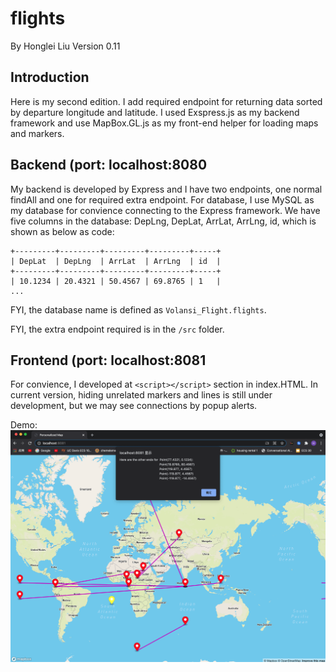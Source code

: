 # flights
By Honglei Liu
Version 0.11
## Introduction
Here is my second edition. I add required endpoint for returning data sorted by departure longitude and latitude.
I used Exspress.js as my backend framework and use MapBox.GL.js as my front-end helper for loading maps and markers.

## Backend (port: localhost:8080
My backend is developed by Express and I have two endpoints, one normal findAll and one for required extra endpoint.
For database, I use MySQL as my database for convience connecting to the Express framework. We have five columns in
the database: DepLng, DepLat, ArrLat, ArrLng, id, which is shown as below as code:
```
+---------+---------+---------+---------+-----+
| DepLat  | DepLng  | ArrLat  | ArrLng  | id  |
+---------+---------+---------+---------+-----+
| 10.1234 | 20.4321 | 50.4567 | 69.8765 | 1   |
...
```
FYI, the database name is defined as ```Volansi_Flight.flights```.

FYI, the extra endpoint required is in the ```/src``` folder.

## Frontend (port: localhost:8081
For convience, I developed at ```<script></script>``` section in index.HTML. In current version, hiding unrelated 
markers and lines is still under development, but we may see connections by popup alerts.

Demo:
![alt text](https://github.com/hongleileilei/flights/blob/master/map.png)
